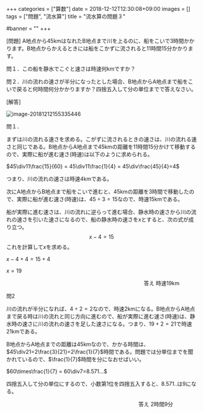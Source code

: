 +++
categories = ["算数"]
date = 2018-12-12T12:30:08+09:00
images = []
tags = ["問題", "流水算"]
title = "流水算の問題３"

#banner = ""
+++

[問題] A地点から45kmはなれたB地点まで川を上るのに、船をこいで3時間かかります。B地点からかえるときには船をこかずに流されると11時間15分かかります。

問１．この船を静水でこぐと速さは時速何kmですか？

問２．川の流れの速さが半分になったとした場合、B地点からA地点まで船をこいで戻ると何時間何分かかりますか？四捨五入して分の単位までで答えなさい。

[解答]

<!--more-->

![image-20181212155335446](/images/image-20181212155335446.png)

問１．

まずは川の流れる速さを求める。こがずに流されるときの速さは、川の流れる速さと同じである。B地点からA地点まで45kmの距離を11時間15分かけて移動するので、実際に船が進む速さ(時速)は以下のように求められる。

$45\div11\frac{15}{60} = 45\div11\frac{1}{4} = 45\div\frac{45}{4}=4$

つまり、川の流れの速さは時速4kmである。

次にA地点からB地点まで船をこいで進むと、45kmの距離を3時間で移動したので、実際に船が進む速さ(時速)は、$45\div3=15$なので、時速15kmである。

船が実際に進む速さは、川の流れに逆らって進む場合、静水時の速さから川の流れの速さを引いた速さになるので、船の静水時の速さを$x$とすると、次の式が成り立つ。
$$
x-4 = 15
$$
これを計算して$x$を求める。

$x-4+4=15+4$

$x=19$

　　　　　　　　　　　　　　　　　　　　　　　　　　答え 時速19km

問2

川の流れが半分になれば、$4\div2=2$なので、時速2kmになる。B地点からA地点まで戻る時は川の流れと同じ方向に進むので、船が実際に進む速さ(時速)は、静水時の速さに川の流れの速さを足した速さになる。つまり、$19+2=21$で時速21kmである。

B地点からA地点までの距離は45kmなので、かかる時間は、$45\div21=2\frac{3}{21}=2\frac{1}{7}$時間である。問題では分単位までを聞かれているので、$\frac{1}{7}$時間を分になおせばいい。

$60\times\frac{1}{7} = 60\div7=8.571...$

四捨五入して分の単位にするので、小数第1位を四捨五入すると、8.571..は9になる。

　　　　　　　　　　　　　　　　　　　　　　　　　答え 2時間9分
